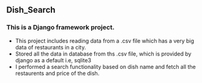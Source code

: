 ## Dish_Search

### This is a Django framework project. 
* This project includes reading data from a .csv file which has a very big data of restaurants in a city. 
* Stored all the data in database from ths .csv file, which is provided by django as a default i.e, sqlite3
* I performed a search functionality based on dish name and fetch all the restaurents and price of the dish. 
